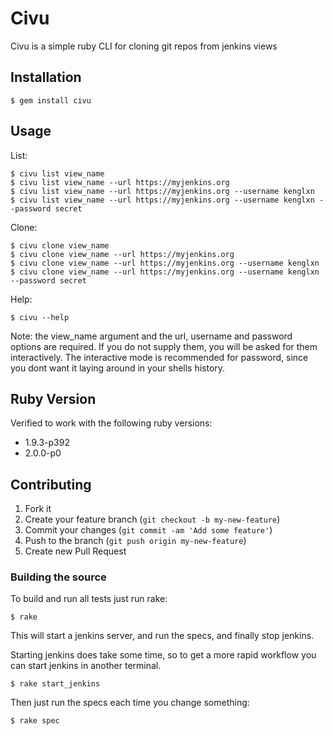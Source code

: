 # Civu

Civu is a simple ruby CLI for cloning git repos from jenkins views

## Installation

    $ gem install civu

## Usage

List:

    $ civu list view_name
    $ civu list view_name --url https://myjenkins.org
    $ civu list view_name --url https://myjenkins.org --username kenglxn
    $ civu list view_name --url https://myjenkins.org --username kenglxn --password secret

Clone:

    $ civu clone view_name
    $ civu clone view_name --url https://myjenkins.org
    $ civu clone view_name --url https://myjenkins.org --username kenglxn
    $ civu clone view_name --url https://myjenkins.org --username kenglxn --password secret

Help:

    $ civu --help

Note:
the view_name argument and the url, username and password options are required.
If you do not supply them, you will be asked for them interactively.
The interactive mode is recommended for password, since you dont want it laying around in your shells history.

## Ruby Version

Verified to work with the following ruby versions:
* 1.9.3-p392
* 2.0.0-p0

## Contributing

1. Fork it
2. Create your feature branch (`git checkout -b my-new-feature`)
3. Commit your changes (`git commit -am 'Add some feature'`)
4. Push to the branch (`git push origin my-new-feature`)
5. Create new Pull Request

### Building the source

To build and run all tests just run rake:

    $ rake

This will start a jenkins server, and run the specs, and finally stop jenkins.

Starting jenkins does take some time, so to get a more rapid workflow you can start jenkins in another terminal.

    $ rake start_jenkins

Then just run the specs each time you change something:

    $ rake spec

